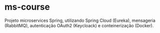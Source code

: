 # ms-course
Projeto microservices Spring, utilizando Spring Cloud (Eureka), mensageria (RabbitMQ), autenticação OAuth2 (Keycloack) e conteinerização (Docker).

